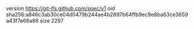 version https://git-lfs.github.com/spec/v1
oid sha256:a846c3ab30ce04d0479b244ae4b2897b64ffb9ec9e8ba63ce3659a43f7e66a86
size 2297
